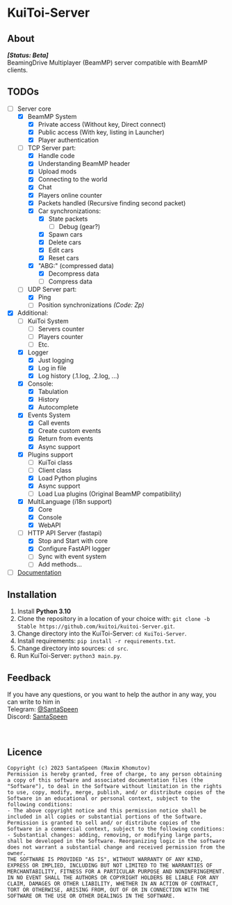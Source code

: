 # KuiToi-Server

## About
**_[Status: Beta]_** \
BeamingDrive Multiplayer (BeamMP) server compatible with BeamMP clients.

## TODOs

- [ ] Server core
  - [x] BeamMP System
    - [x] Private access (Without key, Direct connect)
    - [x] Public access  (With key, listing in Launcher)
    - [X] Player authentication
  - [ ] TCP Server part:
    - [x] Handle code
    - [x] Understanding BeamMP header
    - [x] Upload mods
    - [x] Connecting to the world
    - [x] Chat
    - [x] Players online counter
    - [x] Packets handled (Recursive finding second packet)
    - [x] Car synchronizations:
      - [x] State packets
        - [ ] Debug (gear?)
      - [x] Spawn cars
      - [x] Delete cars
      - [x] Edit cars
      - [x] Reset cars
    - [x] "ABG:" (compressed data)
      - [x] Decompress data
      - [ ] Compress data
  - [ ] UDP Server part:
    - [x] Ping
    - [ ] Position synchronizations _(Code: Zp)_
- [x] Additional:
  - [ ] KuiToi System
    - [ ] Servers counter
    - [ ] Players counter
    - [ ] Etc.
  - [x] Logger
    - [x] Just logging
    - [x] Log in file
    - [x] Log history (.1.log, .2.log, ...)
  - [x] Console:
    - [x] Tabulation
    - [x] History
    - [x] Autocomplete
  - [x] Events System
    - [x] Call events
    - [x] Create custom events
    - [x] Return from events
    - [x] Async support
  - [x] Plugins support
    - [ ] KuiToi class
    - [ ] Client class
    - [x] Load Python plugins
    - [x] Async support
    - [ ] Load Lua plugins (Original BeamMP compatibility)
  - [x] MultiLanguage (i18n support)
    - [x] Core
    - [x] Console
    - [x] WebAPI
  - [ ] HTTP API Server (fastapi)
    - [x] Stop and Start with core
    - [x] Configure FastAPI logger
    - [ ] Sync with event system
    - [ ] Add methods...
- [ ] [Documentation](./docs/)

## Installation

1. Install **Python 3.10**
2. Clone the repository in a location of your choice with: `git clone -b Stable https://github.com/kuitoi/kuitoi-Server.git`.
3. Change directory into the KuiToi-Server: `cd KuiToi-Server`.
4. Install requirements: `pip install -r requirements.txt`.
5. Change directory into sources: `cd src`.
6. Run KuiToi-Server: `python3 main.py`.

## Feedback

If you have any questions, or you want to help the author in any way, you can write to him in \
Telegram: [@SantaSpeen](https://t.me/SantaSpeen) \
Discord: [SantaSpeen](https://discordapp.com/users/910990039557767241)

<br/>

## Licence
```text
Copyright (c) 2023 SantaSpeen (Maxim Khomutov)
Permission is hereby granted, free of charge, to any person obtaining a copy of this software and associated documentation files (the "Software"), to deal in the Software without limitation in the rights to use, copy, modify, merge, publish, and/ or distribute copies of the Software in an educational or personal context, subject to the following conditions:
- The above copyright notice and this permission notice shall be included in all copies or substantial portions of the Software.
Permission is granted to sell and/ or distribute copies of the Software in a commercial context, subject to the following conditions:
- Substantial changes: adding, removing, or modifying large parts, shall be developed in the Software. Reorganizing logic in the software does not warrant a substantial change and received permission from the owner.
THE SOFTWARE IS PROVIDED "AS IS", WITHOUT WARRANTY OF ANY KIND, EXPRESS OR IMPLIED, INCLUDING BUT NOT LIMITED TO THE WARRANTIES OF MERCHANTABILITY, FITNESS FOR A PARTICULAR PURPOSE AND NONINFRINGEMENT. IN NO EVENT SHALL THE AUTHORS OR COPYRIGHT HOLDERS BE LIABLE FOR ANY CLAIM, DAMAGES OR OTHER LIABILITY, WHETHER IN AN ACTION OF CONTRACT, TORT OR OTHERWISE, ARISING FROM, OUT OF OR IN CONNECTION WITH THE SOFTWARE OR THE USE OR OTHER DEALINGS IN THE SOFTWARE.
```
